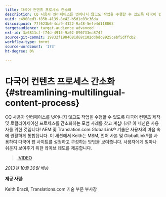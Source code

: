 ```yaml
---
title: 다국어 컨텐츠 프로세스 간소화
description: CQ 사용자 인터페이스를 벗어나지 않고도 작업을 수행할 수 있도록 다국어 컨텐츠 제작 및 로컬라이제이션 프로세스를 간소화하는 모범 사례에 대해 배웁니다. AEM 및 Translation.com GlobalLink® 기술은 사용자의 마음 속에 원활하게 통합됩니다. Keith에서 MSM, 언어 사본 및 GlobalLink®를 사용하여 다국어 웹 사이트를 설정하고 구성하는 방법을 보여 줍니다. 사용자에게 얼마나 쉬운지 보여주기 위한 라이브 데모를 제공합니다.
uuid: c4900ed3-f85b-4139-8e42-b5d1c03c36da
discoiquuid: 77f623b6-4ca9-4122-9a48-5efe4d118865
targetaudience: target-audience advanced
exl-id: 3a6811cf-f74d-4915-9a02-896733ea874f
source-git-commit: 19832f1904681d68c102ddbdc8925cebf5dffcb2
workflow-type: tm+mt
source-wordcount: '173'
ht-degree: 0%

---
```


# 다국어 컨텐츠 프로세스 간소화{#streamlining-multilingual-content-process}

CQ 사용자 인터페이스를 벗어나지 않고도 작업을 수행할 수 있도록 다국어 컨텐츠 제작 및 로컬라이제이션 프로세스를 간소화하는 모범 사례를 찾고 계십니까? 이 세션은 사용자를 위한 것입니다! AEM 및 Translation.com GlobalLink® 기술은 사용자의 마음 속에 원활하게 통합됩니다. 이 세션에서 Keith는 MSM, 언어 사본 및 GlobalLink®를 사용하여 다국어 웹 사이트를 설정하고 구성하는 방법을 보여줍니다. 사용자에게 얼마나 쉬운지 보여주기 위한 라이브 데모를 제공합니다.

>[!VIDEO](https://video.tv.adobe.com/v/19569/?quality=9)

*2013년 10월 30일 배송*

**제공 사람:**

Keith Brazil, Translations.com 기술 부문 부사장

<!--
[Get back to the Overview](https://helpx.adobe.com/experience-manager/kt/eseminars/gems/aem-index.html)
-->
